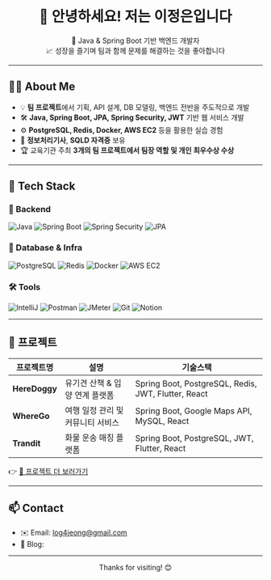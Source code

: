 <h1 align="center">👋 안녕하세요! 저는 이정은입니다</h1>
<p align="center">🌱 Java & Spring Boot 기반 백엔드 개발자 <br/> 📈 성장을 즐기며 팀과 함께 문제를 해결하는 것을 좋아합니다</p>

---

## 🧑‍💻 About Me

- 💡 **팀 프로젝트**에서 기획, API 설계, DB 모델링, 백엔드 전반을 주도적으로 개발
- 🛠 **Java, Spring Boot, JPA, Spring Security, JWT** 기반 웹 서비스 개발
- ⚙️ **PostgreSQL, Redis, Docker, AWS EC2** 등을 활용한 실습 경험
- 🧠 **정보처리기사**, **SQLD 자격증** 보유
- 🏆 교육기관 주최 **3개의 팀 프로젝트에서 팀장 역할 및 개인 최우수상 수상**

---

## 🧰 Tech Stack

### 🔷 Backend
![Java](https://img.shields.io/badge/Java-007396?style=flat&logo=openjdk&logoColor=white)
![Spring Boot](https://img.shields.io/badge/Spring%20Boot-6DB33F?style=flat&logo=spring-boot&logoColor=white)
![Spring Security](https://img.shields.io/badge/Security-6DB33F?style=flat&logo=springsecurity&logoColor=white)
![JPA](https://img.shields.io/badge/JPA-59666C?style=flat)

### 🧱 Database & Infra
![PostgreSQL](https://img.shields.io/badge/PostgreSQL-4169E1?style=flat&logo=postgresql&logoColor=white)
![Redis](https://img.shields.io/badge/Redis-DC382D?style=flat&logo=redis&logoColor=white)
![Docker](https://img.shields.io/badge/Docker-2496ED?style=flat&logo=docker&logoColor=white)
![AWS EC2](https://img.shields.io/badge/AWS_EC2-FF9900?style=flat&logo=amazon-aws&logoColor=white)

### 🛠 Tools
![IntelliJ](https://img.shields.io/badge/IntelliJ_IDEA-000000?style=flat&logo=intellij-idea&logoColor=white)
![Postman](https://img.shields.io/badge/Postman-FF6C37?style=flat&logo=postman&logoColor=white)
![JMeter](https://img.shields.io/badge/JMeter-D22128?style=flat&logo=apachejmeter&logoColor=white)
![Git](https://img.shields.io/badge/Git-F05032?style=flat&logo=git&logoColor=white)
![Notion](https://img.shields.io/badge/Notion-000000?style=flat&logo=notion&logoColor=white)

---

## 📌 프로젝트

| 프로젝트명 | 설명 | 기술스택 |
|------------|------|----------|
| **HereDoggy** | 유기견 산책 & 입양 연계 플랫폼 | Spring Boot, PostgreSQL, Redis, JWT, Flutter, React |
| **WhereGo** | 여행 일정 관리 및 커뮤니티 서비스 | Spring Boot, Google Maps API, MySQL, React |
| **Trandit** | 화물 운송 매칭 플랫폼 | Spring Boot, PostgreSQL, JWT, Flutter, React |

👉 [📁 프로젝트 더 보러가기](https://github.com/lejeongeun?tab=repositories)

---

## 📫 Contact

- ✉️ Email: log4jeong@gmail.com
- 📝 Blog: 

---

<p align="center">Thanks for visiting! 😊</p>
